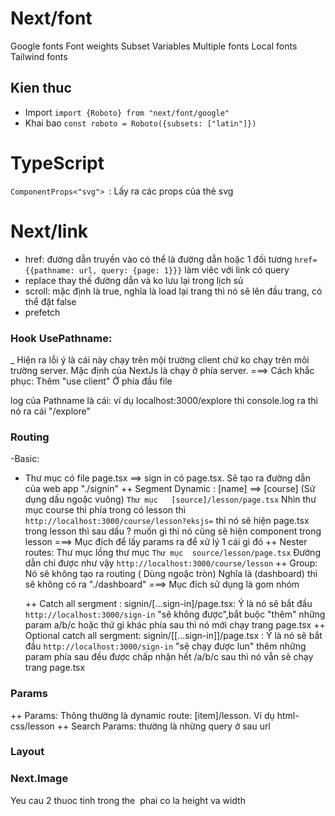 # Next/font

Google fonts
Font weights
Subset
Variables
Multiple fonts
Local fonts
Tailwind fonts

## Kien thuc

- Import
  `import {Roboto} from "next/font/google"`
- Khai bao
  `const roboto = Roboto({subsets: ["latin"]})`

# TypeScript

`ComponentProps<"svg"> `: Lấy ra các props của thẻ svg

# Next/link

- href: đường dẫn truyền vào có thể là đường dẫn hoặc 1 đối tương
  `href={{pathname: url, query: {page: 1}}}`
  làm viêc với link có query
- replace thay thế đường dẫn và ko lưu lại trong lịch sủ
- scroll: mặc định là true, nghĩa là load lại trang thì nó sẽ lên đầu trang, có thể đặt false
- prefetch

### Hook UsePathname:

\_ Hiện ra lỗi ý là cái này chạy trên mội trường client chứ ko chạy trên môi trường server. Mặc định của NextJs là chạy ở phía server.
===> Cách khắc phục:
Thêm "use client" Ở phía đầu file

log của Pathname là cái: ví dụ localhost:3000/explore thì console.log ra thì nó ra cái "/explore"

### Routing

-Basic:

- Thư mục có file page.tsx ==> sign in có page.tsx. Sẽ tạo ra đường dẫn của web app "./signin"
  ++ Segment Dynamic : [name] ==> [course] (Sử dụng dấu ngoặc vuông)
  `Thư mục   [source]/lesson/page.tsx`
  Nhìn thư mục course thì phía trong có lesson thì `http://localhost:3000/course/lesson?eksjs=` thì nó sẽ hiện page.tsx trong lesson thì sau dấu ? muốn gì thì nó cũng sẽ hiện component trong lesson ===> Mục đích để lấy params ra để xử lý 1 cái gì đó
  ++ Nester routes: Thư mục lồng thư mục
  `Thư mục  source/lesson/page.tsx`
  Đường dẫn chỉ được như vậy `http://localhost:3000/course/lesson`
  ++ Group: Nó sẽ không tạo ra routing ( Dùng ngoặc tròn)
  Nghĩa là (dashboard) thì sẽ không có ra "./dashboard" ===> Mục đích sử dụng là gom nhóm

  ++ Catch all sergment : signin/[...sign-in]/page.tsx: Ý là nó sẽ bắt đầu `http://localhost:3000/sign-in` "sẽ không được",bắt buộc "thêm" những param a/b/c hoặc thứ gì khác phía sau thì nó mới chạy trang page.tsx
  ++ Optional catch all sergment: signin/[[...sign-in]]/page.tsx : Ý là nó sẽ bắt đầu `http://localhost:3000/sign-in` "sẽ chạy được lun" thêm những param phía sau đều được chấp nhận hết /a/b/c sau thì nó vẫn sẽ chạy trang page.tsx

### Params

++ Params: Thông thường là dynamic route: [item]/lesson. Ví dụ html-css/lesson
++ Search Params: thường là nhừng query ở sau url

### Layout

### Next.Image

Yeu cau 2 thuoc tinh trong the <Image></Image> phai co la height va width

